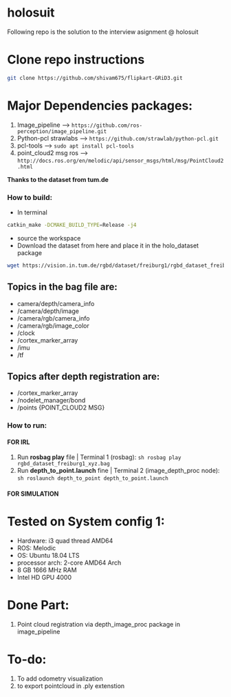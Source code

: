 # holosuit
Following repo is the solution to the interview asignment @ holosuit

# Clone repo instructions
```sh
git clone https://github.com/shivam675/flipkart-GRiD3.git
```

# Major Dependencies packages:
1. Image_pipeline --> `https://github.com/ros-perception/image_pipeline.git`
2. Python-pcl strawlabs --> `https://github.com/strawlab/python-pcl.git`
3. pcl-tools --> `sudo apt install pcl-tools`
4. point_cloud2 msg ros --> `http://docs.ros.org/en/melodic/api/sensor_msgs/html/msg/PointCloud2.html`

**Thanks to the dataset from tum.de**


### How to build:
- In terminal 
```sh 
catkin_make -DCMAKE_BUILD_TYPE=Release -j4 
``` 
- source the workspace
- Download the dataset from here and place it in the holo_dataset package
```sh 
wget https://vision.in.tum.de/rgbd/dataset/freiburg1/rgbd_dataset_freiburg1_xyz.bag
```

## Topics in the bag file are:
- camera/depth/camera_info
- /camera/depth/image
- /camera/rgb/camera_info
- /camera/rgb/image_color
- /clock
- /cortex_marker_array
- /imu
- /tf

## Topics after depth registration are:
- /cortex_marker_array
- /nodelet_manager/bond
- /points    {POINT_CLOUD2 MSG}


### How to run:
#### FOR IRL
<!-- 1. To open arm in Gazebo | Terminal 1: `roslaunch arm_gazebo gazebo_spawn.launch` -->
<!-- 2. To open arm in Rviz   | Terminal 2: `roslaunch arm_prismatic_octomap bringup.launch` -->
1. Run **rosbag play** file | Terminal 1 (rosbag): ```sh rosbag play rgbd_dataset_freiburg1_xyz.bag```
2. Run **depth_to_point.launch** fine | Terminal 2 (image_depth_proc node): ```sh roslaunch depth_to_point depth_to_point.launch```

#### FOR SIMULATION

# Tested on System config 1:
- Hardware: i3 quad thread AMD64
- ROS: Melodic
- OS: Ubuntu 18.04 LTS
- processor arch: 2-core AMD64 Arch
- 8 GB 1666 MHz RAM
- Intel HD GPU 4000

# Done Part:
1. Point cloud registration via depth_image_proc package in image_pipeline


# To-do:
1. To add odometry visualization
2. to export pointcloud in .ply extenstion